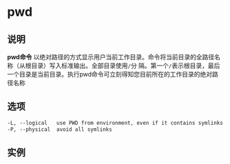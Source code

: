 # **pwd**

## 说明

**pwd命令** 以绝对路径的方式显示用户当前工作目录。命令将当前目录的全路径名称（从根目录）写入标准输出。全部目录使用`/`分
隔。第一个`/`表示根目录，最后一个目录是当前目录。执行pwd命令可立刻得知您目前所在的工作目录的绝对路径名称

## 选项

```markdown
-L, --logical   use PWD from environment, even if it contains symlinks
-P, --physical  avoid all symlinks
```

## 实例

```bash

```

